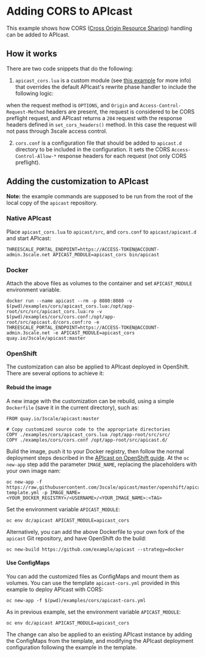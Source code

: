 # Adding CORS to APIcast

This example shows how CORS ([Cross Origin Resource Sharing](https://developer.mozilla.org/en-US/docs/Web/HTTP/Access_control_CORS)) handling can be added to APIcast.

## How it works

There are two code snippets that do the following:

1. `apicast_cors.lua` is a custom module (see [this example](https://github.com/3scale/apicast/tree/master/examples/custom-module) for more info) that overrides the default APIcast's rewrite phase handler to include the following logic:

  when the request method is `OPTIONS`, and `Origin` and `Access-Control-Request-Method` headers are present, the request is considered to be CORS preflight request, and APIcast returns a `204` request with the response headers defined in `set_cors_headers()` method. In this case the request will not pass through 3scale access control.

2. `cors.conf` is a configuration file that should be added to `apicast.d` directory to be included in the configuration. It sets the CORS `Access-Control-Allow-*` response headers for each request (not only CORS preflight).

## Adding the customization to APIcast

**Note:** the example commands are supposed to be run from the root of the local copy of the `apicast` repository.

### Native APIcast

Place `apicast_cors.lua` to `apicast/src`, and `cors.conf` to `apicast/apicast.d` and start APIcast:

```
THREESCALE_PORTAL_ENDPOINT=https://ACCESS-TOKEN@ACCOUNT-admin.3scale.net APICAST_MODULE=apicast_cors bin/apicast
```

### Docker

Attach the above files as volumes to the container and set `APICAST_MODULE` environment variable.

```
docker run --name apicast --rm -p 8080:8080 -v $(pwd)/examples/cors/apicast_cors.lua:/opt/app-root/src/src/apicast_cors.lua:ro -v $(pwd)/examples/cors/cors.conf:/opt/app-root/src/apicast.d/cors.conf:ro -e THREESCALE_PORTAL_ENDPOINT=https://ACCESS-TOKEN@ACCOUNT-admin.3scale.net -e APICAST_MODULE=apicast_cors quay.io/3scale/apicast:master
```

### OpenShift

The customization can also be applied to APIcast deployed in OpenShift. There are several options to achieve it:

#### Rebuid the image

A new image with the customization can be rebuild, using a simple `Dockerfile` (save it in the current directory), such as:

```
FROM quay.io/3scale/apicast:master

# Copy customized source code to the appropriate directories
COPY ./examples/cors/apicast_cors.lua /opt/app-root/src/src/
COPY ./examples/cors/cors.conf /opt/app-root/src/apicast.d/
```

Build the image, push it to your Docker registry, then follow the normal deployment steps described in the [APIcast on OpenShift guide](/doc/openshift-guide.md). At the `oc new-app` step add the parameter `IMAGE_NAME`, replacing the placeholders with your own image nam:

```
oc new-app -f https://raw.githubusercontent.com/3scale/apicast/master/openshift/apicast-template.yml -p IMAGE_NAME=<YOUR_DOCKER_REGISTRY>/<USERNAME>/<YOUR_IMAGE_NAME>:<TAG>
```

Set the environment variable `APICAST_MODULE`:

```
oc env dc/apicast APICAST_MODULE=apicast_cors
```

Alternatively, you can add the above Dockerfile to your own fork of the `apicast` Git repository, and have OpenShift do the build:
```
oc new-build https://github.com/example/apicast --strategy=docker
```


#### Use ConfigMaps

You can add the customized files as ConfigMaps and mount them as volumes. You can use the template `apicast-cors.yml` provided in this example to deploy APIcast with CORS:

```
oc new-app -f $(pwd)/examples/cors/apicast-cors.yml
```

As in previous example, set the environment variable `APICAST_MODULE`:

```
oc env dc/apicast APICAST_MODULE=apicast_cors
```

The change can also be applied to an existing APIcast instance by adding the ConfigMaps from the template, and modifying the APIcast deployment configuration following the example in the template.
